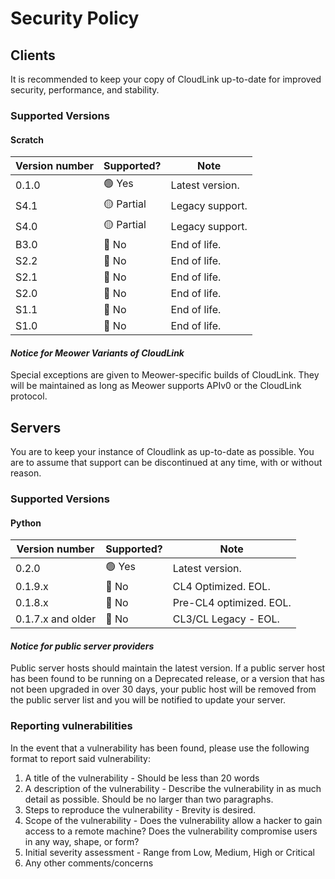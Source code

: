 # Security Policy
## Clients
It is recommended to keep your copy of CloudLink up-to-date for improved security, performance, and stability.
### Supported Versions
#### Scratch
| Version number    | Supported? | Note                                                                 |
|-------------------|------------|----------------------------------------------------------------------|
| 0.1.0             | 🟢 Yes     | Latest version.                                                      | 
| S4.1              | 🟡 Partial | Legacy support.                                                      |
| S4.0              | 🟡 Partial | Legacy support.                                                      |
| B3.0              | 🔴 No      | End of life.                                                         |
| S2.2              | 🔴 No      | End of life.                                                         |
| S2.1              | 🔴 No      | End of life.                                                         |
| S2.0              | 🔴 No      | End of life.                                                         |
| S1.1              | 🔴 No      | End of life.                                                         |
| S1.0              | 🔴 No      | End of life.                                                         |

#### *Notice for Meower Variants of CloudLink*
Special exceptions are given to Meower-specific builds of CloudLink. They will be maintained as long as
Meower supports APIv0 or the CloudLink protocol.

## Servers
You are to keep your instance of Cloudlink as up-to-date as possible. You are to assume that support can be discontinued at any time, with or without reason. 
### Supported Versions
#### Python
| Version number    | Supported? | Note                                                                 |
|-------------------|------------|----------------------------------------------------------------------|
| 0.2.0             | 🟢 Yes     | Latest version.                                                      | 
| 0.1.9.x           | 🔴 No      | CL4 Optimized. EOL.                                                  |
| 0.1.8.x           | 🔴 No      | Pre-CL4 optimized. EOL.                                              |
| 0.1.7.x and older | 🔴 No      | CL3/CL Legacy - EOL.                                                 |

#### *Notice for public server providers*
Public server hosts should maintain the latest version. If a public server host has been found to be running on a Deprecated release, or a version that has not been upgraded in over 30 days, your public host will be removed from the public server list and you will be notified to update your server.

### Reporting vulnerabilities
In the event that a vulnerability has been found, please use the following format to report said vulnerability:

1. A title of the vulnerability - Should be less than 20 words
2. A description of the vulnerability - Describe the vulnerability in as much detail as possible. Should be no larger than two paragraphs.
3. Steps to reproduce the vulnerability - Brevity is desired.
4. Scope of the vulnerability - Does the vulnerability allow a hacker to gain access to a remote machine? Does the vulnerability compromise users in any way, shape, or form?
5. Initial severity assessment - Range from Low, Medium, High or Critical
6. Any other comments/concerns
